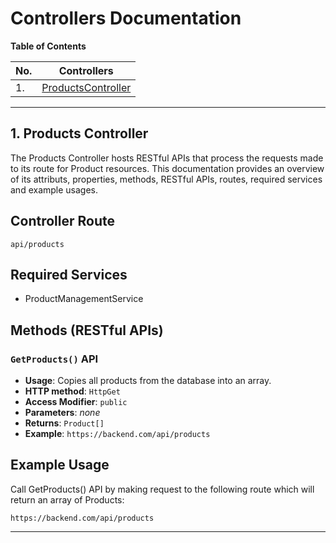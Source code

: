 ﻿# Controllers Documentation

**Table of Contents**

| No. | Controllers |
| --- | ----- |
| 1.  | [ProductsController](#products-controller) |

---

## 1. Products Controller

The Products Controller hosts RESTful APIs that process the requests made to its route for Product resources.
This documentation provides an overview of its attributs, properties, methods, RESTful APIs, routes, required services and example usages.

## Controller Route

`api/products`

## Required Services 

- ProductManagementService

## Methods (RESTful APIs)

### `GetProducts()` API

- **Usage**: Copies all products from the database into an array.
- **HTTP method**: `HttpGet`
- **Access Modifier**: `public`
- **Parameters**: *none*
- **Returns**: `Product[]`
- **Example**: `https://backend.com/api/products`

## Example Usage

Call GetProducts() API by making request to the following route which will return an array of Products:
```
https://backend.com/api/products
```

---